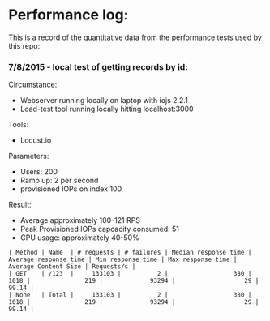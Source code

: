 # Performance log: 

This is a record of the quantitative data from the performance tests used by this repo: 

### 7/8/2015 - local test of getting records by id: 

Circumstance: 
- Webserver running locally on laptop with iojs 2.2.1 
- Load-test tool running locally hitting localhost:3000

Tools: 
- Locust.io

Parameters: 
- Users: 200
- Ramp up: 2 per second
- provisioned IOPs on index 100
  
Result: 
- Average approximately 100-121 RPS
- Peak Provisioned IOPs capcacity consumed: 51
- CPU usage: approximately 40-50%

```
| Method | Name  | # requests | # failures | Median response time | Average response time | Min response time | Max response time | Average Content Size | Requests/s |
| GET    | /123  |     133103 |          2 |                  380 |                  1018 |               219 |             93294 |                   29 |      99.14 |
| None   | Total |     133103 |          2 |                  380 |                  1018 |               219 |             93294 |                   29 |      99.14 |
```
